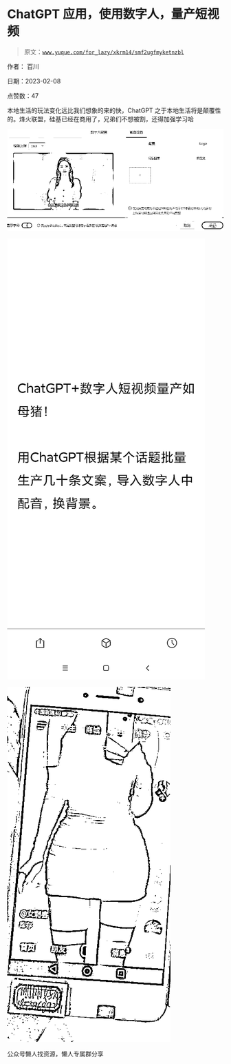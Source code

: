 # ChatGPT 应用，使用数字人，量产短视频

> 原文：[`www.yuque.com/for_lazy/xkrm14/smf2ugfmyketnzbl`](https://www.yuque.com/for_lazy/xkrm14/smf2ugfmyketnzbl)



作者： 百川



日期：2023-02-08



点赞数：47



本地生活的玩法变化远比我们想象的来的快，ChatGPT 之于本地生活将是颠覆性的。烽火联盟，硅基已经在商用了，兄弟们不想被割，还得加强学习哈



![](img/0983722595367ffdcc749f8385b8ee18.png)  

![](img/fd0d48d7a7feefc1c013123b06c9d758.png)  

![](img/8693ecc7071abca360ae437d699c3ba4.png)  

公众号懒人找资源，懒人专属群分享

</ne-p></ne-p></ne-p>